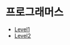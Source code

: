 # 프로그래머스

* [Level1](https://github.com/kimta2hwan/sql-problem-solving/tree/main/programmers/level1)
* [Level2](https://github.com/kimta2hwan/sql-problem-solving/tree/main/programmers/level2)

